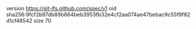 version https://git-lfs.github.com/spec/v1
oid sha256:9fcf2b97db89b664beb3953fb32e4cf2aa074ae47bebac9c55f9f82d1cf48542
size 70
